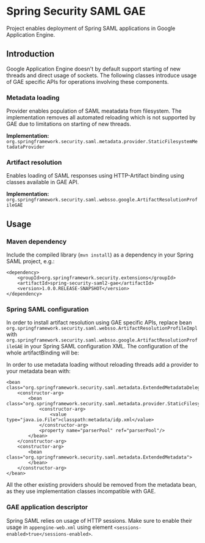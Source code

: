 # Spring Security SAML GAE

Project enables deployment of Spring SAML applications in Google Application Engine.

## Introduction

Google Application Engine doesn't by default support starting of new threads and direct usage of sockets. The following classes introduce usage of GAE specific APIs for operations involving these components.

### Metadata loading

Provider enables population of SAML meatadata from filesystem. The implementation removes all automated reloading which is not supported by GAE due to limitations on starting of new threads.

**Implementation:** `org.springframework.security.saml.metadata.provider.StaticFilesystemMetadataProvider`

### Artifact resolution

Enables loading of SAML responses using HTTP-Artifact binding using classes available in GAE API.

**Implementation:** `org.springframework.security.saml.websso.google.ArtifactResolutionProfileGAE`

## Usage

### Maven dependency

Include the compiled library (`mvn install`) as a dependency in your Spring SAML project, e.g.:
```
<dependency>
    <groupId>org.springframework.security.extensions</groupId>
    <artifactId>spring-security-saml2-gae</artifactId>
    <version>1.0.0.RELEASE-SNAPSHOT</version>
</dependency>
```

### Spring SAML configuration

In order to install artifact resolution using GAE specific APIs, replace bean `org.springframework.security.saml.websso.ArtifactResolutionProfileImpl` with `org.springframework.security.saml.websso.google.ArtifactResolutionProfileGAE` in your Spring SAML configuration XML. The configuration of the whole artifactBinding will be:

<bean id="artifactBinding" class="org.springframework.security.saml.processor.HTTPArtifactBinding">
    <constructor-arg ref="parserPool"/>
    <constructor-arg ref="velocityEngine"/>
    <constructor-arg>
        <bean class="org.springframework.security.saml.websso.google.ArtifactResolutionProfileGAE">
            <property name="processor">
                <bean class="org.springframework.security.saml.processor.SAMLProcessorImpl">
                    <constructor-arg ref="soapBinding"/>
                </bean>
            </property>
        </bean>
    </constructor-arg>
</bean>

In order to use metadata loading without reloading threads add a provider to your metadata bean with:

```
<bean class="org.springframework.security.saml.metadata.ExtendedMetadataDelegate">
    <constructor-arg>
        <bean class="org.springframework.security.saml.metadata.provider.StaticFilesystemMetadataProvider">
            <constructor-arg>
                <value type="java.io.File">classpath:metadata/idp.xml</value>
            </constructor-arg>
            <property name="parserPool" ref="parserPool"/>
        </bean>
    </constructor-arg>
    <constructor-arg>
        <bean class="org.springframework.security.saml.metadata.ExtendedMetadata">
        </bean>
    </constructor-arg>
</bean>
```

All the other existing providers should be removed from the metadata bean, as they use implementation classes incompatible with GAE.

### GAE application descriptor

Spring SAML relies on usage of HTTP sessions. Make sure to enable their usage in `appengine-web.xml` using element `<sessions-enabled>true</sessions-enabled>`.
